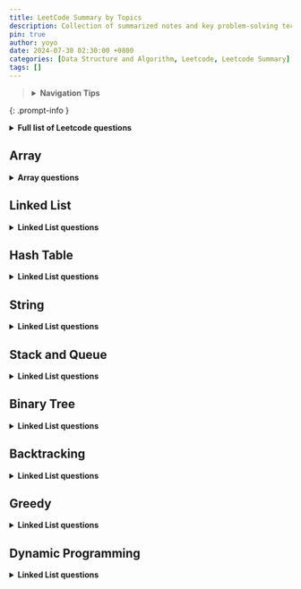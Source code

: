 ```yaml
---
title: LeetCode Summary by Topics
description: Collection of summarized notes and key problem-solving techniques for various LeetCode topics. 
pin: true
author: yoyo
date: 2024-07-30 02:30:00 +0800
categories: [Data Structure and Algorithm, Leetcode, Leetcode Summary]
tags: []
---
```


> <details>
>  <summary><strong>Navigation Tips</strong></summary>
>  <ul>
>    <li>Use the <strong>search feature</strong> in your browser (Ctrl + F or Command + F) to quickly find specific days or topics.> > </li>
>    <li>Bookmark this page for easy access in the future.</li>
>  </ul>
> </details>
{: .prompt-info }

<details>
  <summary><strong>Full list of Leetcode questions</strong></summary>

<table>
  <thead>
    <tr>
      <th>Topic</th>
      <th>Link to the problem sets</th>
    </tr>
  </thead>
  <tbody>
    {% assign topics = "Array,Linked List,Hash Table,String,Stack and Queue,Binary Tree,Backtracking,Greedy,Dynamic Programming" | split: ',' %}
    
    {% for topic in topics %}
    <tr>
      <td><strong><a href="#{{ topic | downcase | replace: ' ', '-' }}">{{ topic }}</a></strong></td>
      <td>
        {% for post in site.posts %}
          {% if topic == post.categories[-1] %}
            <a href="{{ post.url }}">{{ post.title }}</a> <br>
          {% endif %}
        {% endfor %}
      </td>
    </tr>
    {% endfor %}
  </tbody>
</table>



<table>
  <thead>
    <tr>
      <th>Topic</th>
      <th>Link to the problem sets</th>
    </tr>
  </thead>
  <tbody>
    {% assign topics = "Array,Linked List,Hash Table,String,Stack and Queue,Binary Tree,Backtracking,Greedy,Dynamic Programming" | split: ',' %}
    
    {% for topic in topics %}
      {% assign posts_in_category = site.categories[topic] | sort: 'date' %}
      <tr>
        <td><strong><a href="#{{ topic | downcase | replace: ' ', '-' }}">{{ topic }}</a></strong></td>
        <td>
          {% if posts_in_category %}
            {% for post in posts_in_category %}
              <a href="{{ post.url }}">{{ post.title }}</a> <br>
            {% endfor %}
          {% else %}
            No posts available for this topic.
          {% endif %}
        </td>
      </tr>
    {% endfor %}
  </tbody>
</table>



  
</details>



## Array

<details>
  <summary><strong>Array questions</strong></summary>
{% include category-post-scroll.html category="Array" scroll=true %}
</details>

## Linked List

<details>
  <summary><strong>Linked List questions</strong></summary>
{% include category-post-scroll.html category="Linked List" scroll=true %}
</details>

## Hash Table

<details>
  <summary><strong>Linked List questions</strong></summary>
{% include category-post-scroll.html category="Hash Table" scroll=true %}
</details>

## String

<details>
  <summary><strong>Linked List questions</strong></summary>
{% include category-post-scroll.html category="String" scroll=true %}
</details>

## Stack and Queue

<details>
  <summary><strong>Linked List questions</strong></summary>
{% include category-post-scroll.html category="Stack and Queue" scroll=true %}
</details>

## Binary Tree

<details>
  <summary><strong>Linked List questions</strong></summary>
{% include category-post-scroll.html category="Binary Tree" scroll=true %}
</details>

## Backtracking

<details>
  <summary><strong>Linked List questions</strong></summary>
{% include category-post-scroll.html category="Backtracking" scroll=true %}
</details>

## Greedy

<details>
  <summary><strong>Linked List questions</strong></summary>
{% include category-post-scroll.html category="Greedy" scroll=true %}
</details>

## Dynamic Programming

<details>
  <summary><strong>Linked List questions</strong></summary>
{% include category-post-scroll.html category="Dynamic Programming" scroll=true %}
</details>
